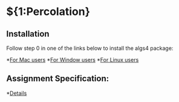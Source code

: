 
# ${1:Percolation}

Installation
-----------

Follow step 0 in one of the links below to install the algs4 package:

*[For Mac users](http://algs4.cs.princeton.edu/mac/)
*[For Window users](http://algs4.cs.princeton.edu/windows/)
*[For Linux users](http://algs4.cs.princeton.edu/linux/)

Assignment Specification:
-----------
*[Details](http://coursera.cs.princeton.edu/algs4/assignments/percolation.html)